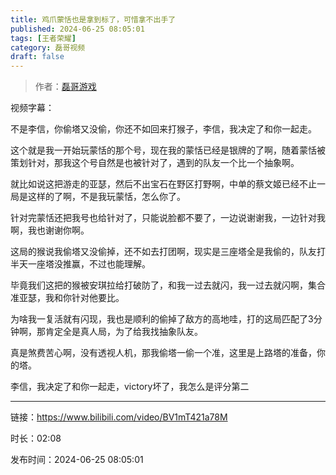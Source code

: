 ```yaml
---
title: 鸡爪蒙恬也是拿到标了，可惜拿不出手了
published: 2024-06-25 08:05:01
tags: [王者荣耀]
category: 磊哥视频
draft: false
---
```



> 作者：[磊哥游戏](https://space.bilibili.com/268941858?spm_id_from=333.788.upinfo.head.click)

视频字幕：

不是李信，你偷塔又没偷，你还不如回来打猴子，李信，我决定了和你一起走。

这个就是我一开始玩蒙恬的那个号，现在我的蒙恬已经是银牌的了啊，随着蒙恬被策划针对，那我这个号自然是也被针对了，遇到的队友一个比一个抽象啊。

就比如说这把游走的亚瑟，然后不出宝石在野区打野啊，中单的蔡文姬已经不止一局是这样的了啊，不是我玩蒙恬，怎么你了。

针对完蒙恬还把我号也给针对了，只能说脸都不要了，一边说谢谢我，一边针对我啊，我也谢谢你啊。

这局的猴说我偷塔又没偷掉，还不如去打团啊，现实是三座塔全是我偷的，队友打半天一座塔没推赢，不过也能理解。

毕竟我们这把的猴被安琪拉给打破防了，和我一过去就闪，我一过去就闪啊，集合准亚瑟，我和你针对他要比。

为啥我一复活就有闪现，我也是顺利的偷掉了敌方的高地哇，打的这局匹配了3分钟啊，那肯定全是真人局，为了给我找抽象队友。

真是煞费苦心啊，没有透视人机，那我偷塔一偷一个准，这里是上路塔的准备，你的塔。

李信，我决定了和你一起走，victory坏了，我怎么是评分第二

---

链接：https://www.bilibili.com/video/BV1mT421a78M

时长：02:08

发布时间：2024-06-25 08:05:01
